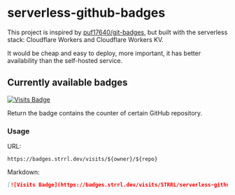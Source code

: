# serverless-github-badges

This project is inspired by [puf17640/git-badges](https://github.com/puf17640/git-badges), but built with the serverless stack: Cloudflare Workers and Cloudflare Workers KV.

It would be cheap and easy to deploy, more important, it has better availability than the self-hosted service.

## Currently available badges

[![Visits Badge](https://badges.strrl.dev/visits/STRRL/serverless-github-badges)](https://badges.strrl.dev)

Return the badge contains the counter of certain GitHub repository.

### Usage

URL:

```url
https://badges.strrl.dev/visits/${owner}/${repo}
```

Markdown:

```markdown
[![Visits Badge](https://badges.strrl.dev/visits/STRRL/serverless-github-badges)](https://badges.strrl.dev)
```
